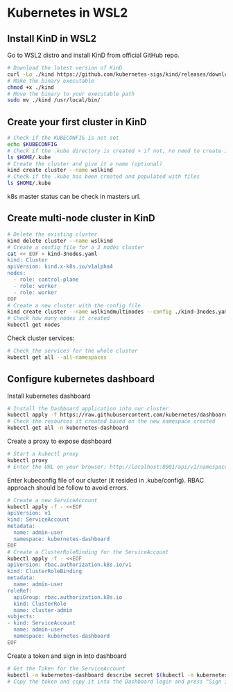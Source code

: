 # Kubernetes in WSL2

## Install KinD in WSL2
Go to WSL2 distro and install KinD from official GitHub repo.
```bash
# Download the latest version of KinD
curl -Lo ./kind https://github.com/kubernetes-sigs/kind/releases/download/v0.7.0/kind-linux-amd64
# Make the binary executable
chmod +x ./kind
# Move the binary to your executable path
sudo mv ./kind /usr/local/bin/
```

## Create your first cluster in KinD
```bash
# Check if the KUBECONFIG is not set
echo $KUBECONFIG
# Check if the .kube directory is created > if not, no need to create it
ls $HOME/.kube
# Create the cluster and give it a name (optional)
kind create cluster --name wslkind
# Check if the .kube has been created and populated with files
ls $HOME/.kube
```
k8s master status can be check in masters url.

## Create multi-node cluster in KinD
```bash
# Delete the existing cluster
kind delete cluster --name wslkind
# Create a config file for a 3 nodes cluster
cat << EOF > kind-3nodes.yaml
kind: Cluster
apiVersion: kind.x-k8s.io/v1alpha4
nodes:
  - role: control-plane
  - role: worker
  - role: worker
EOF
# Create a new cluster with the config file
kind create cluster --name wslkindmultinodes --config ./kind-3nodes.yaml
# Check how many nodes it created
kubectl get nodes
```
Check cluster services:
```bash
# Check the services for the whole cluster
kubectl get all --all-namespaces
```

## Configure kubernetes dashboard
Install kubernetes dashboard
```bash
# Install the Dashboard application into our cluster
kubectl apply -f https://raw.githubusercontent.com/kubernetes/dashboard/v2.0.0-rc6/aio/deploy/recommended.yaml
# Check the resources it created based on the new namespace created
kubectl get all -n kubernetes-dashboard
```

Create a proxy to expose dashboard
```bash
# Start a kubectl proxy
kubectl proxy
# Enter the URL on your browser: http://localhost:8001/api/v1/namespaces/kubernetes-dashboard/services/https:kubernetes-dashboard:/proxy/
```

Enter kubeconfig file of our cluster (it resided in .kube/config). RBAC approach should be follow to avoid errors.
```bash
# Create a new ServiceAccount
kubectl apply -f - <<EOF
apiVersion: v1
kind: ServiceAccount
metadata:
  name: admin-user
  namespace: kubernetes-dashboard
EOF
# Create a ClusterRoleBinding for the ServiceAccount
kubectl apply -f - <<EOF
apiVersion: rbac.authorization.k8s.io/v1
kind: ClusterRoleBinding
metadata:
  name: admin-user
roleRef:
  apiGroup: rbac.authorization.k8s.io
  kind: ClusterRole
  name: cluster-admin
subjects:
- kind: ServiceAccount
  name: admin-user
  namespace: kubernetes-dashboard
EOF
```
Create a token and sign in into dashboard
```bash
# Get the Token for the ServiceAccount
kubectl -n kubernetes-dashboard describe secret $(kubectl -n kubernetes-dashboard get secret | grep admin-user | awk '{print $1}')
# Copy the token and copy it into the Dashboard login and press "Sign in"
```